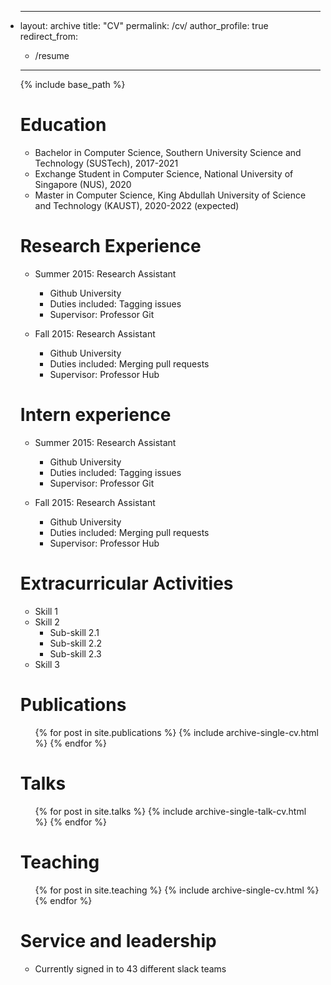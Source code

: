 * ---
  layout: archive
  title: "CV"
  permalink: /cv/
  author_profile: true
  redirect_from:
    - /resume
  ---

  {% include base_path %}

  Education
  ======
  * Bachelor in Computer Science, Southern University Science and Technology (SUSTech), 2017-2021
  * Exchange Student in Computer Science, National University of Singapore (NUS), 2020
  * Master in Computer Science, King Abdullah University of Science and Technology (KAUST), 2020-2022 (expected)

  Research Experience
  ======
  * Summer 2015: Research Assistant
    * Github University
    * Duties included: Tagging issues
    * Supervisor: Professor Git

  * Fall 2015: Research Assistant
    * Github University
    * Duties included: Merging pull requests
    * Supervisor: Professor Hub


  Intern experience
  ======
  * Summer 2015: Research Assistant
    * Github University
    * Duties included: Tagging issues
    * Supervisor: Professor Git

  * Fall 2015: Research Assistant
    * Github University
    * Duties included: Merging pull requests
    * Supervisor: Professor Hub
    
  Extracurricular Activities
  ======
  * Skill 1
  * Skill 2
    * Sub-skill 2.1
    * Sub-skill 2.2
    * Sub-skill 2.3
  * Skill 3

  Publications
  ======
    <ul>{% for post in site.publications %}
      {% include archive-single-cv.html %}
    {% endfor %}</ul>

  Talks
  ======
    <ul>{% for post in site.talks %}
      {% include archive-single-talk-cv.html %}
    {% endfor %}</ul>

  Teaching
  ======
    <ul>{% for post in site.teaching %}
      {% include archive-single-cv.html %}
    {% endfor %}</ul>

  Service and leadership
  ======
  * Currently signed in to 43 different slack teams
